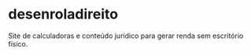 # desenroladireito
Site de calculadoras e conteúdo jurídico para gerar renda sem escritório físico.
